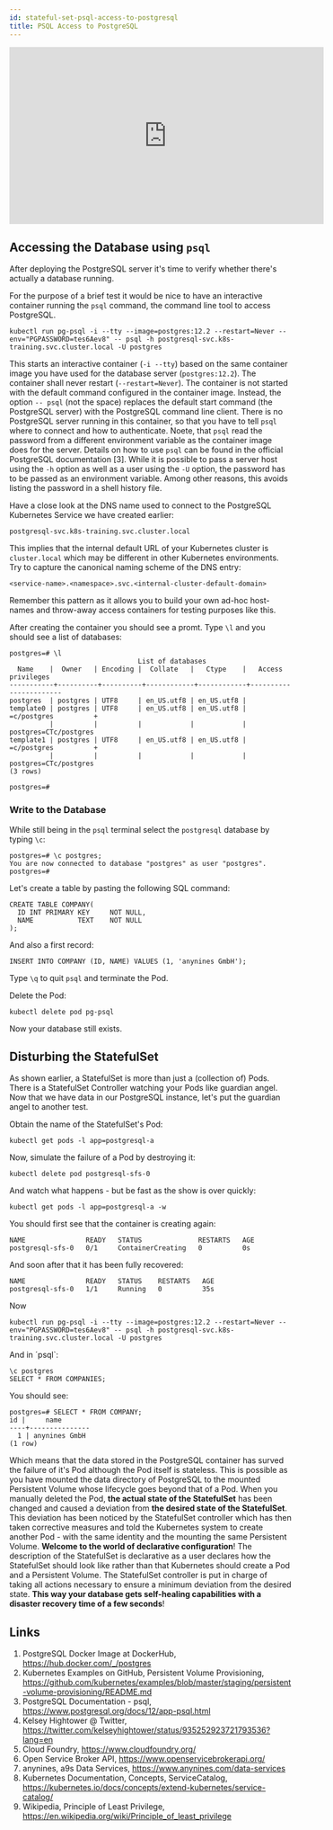 ```yaml
---
id: stateful-set-psql-access-to-postgresql
title: PSQL Access to PostgreSQL
---
```


<iframe width="560" height="315" src="https://www.youtube-nocookie.com/embed/tjZCX4wU0VM" title="YouTube video player" frameborder="0" allow="accelerometer; autoplay; clipboard-write; encrypted-media; gyroscope; picture-in-picture" allowfullscreen></iframe>

## Accessing the Database using `psql`

After deploying the PostgreSQL server it's time to verify whether there's actually a database running.

For the purpose of a brief test it would be nice to have an interactive container running the `psql` command, the command line tool to access PostgreSQL.

    kubectl run pg-psql -i --tty --image=postgres:12.2 --restart=Never --env="PGPASSWORD=tes6Aev8" -- psql -h postgresql-svc.k8s-training.svc.cluster.local -U postgres
  
This starts an interactive container (`-i --tty`) based on the same container image you have used for the database server (`postgres:12.2`). The container shall never restart (`--restart=Never`). The container is not started with the default command configured in the container image. Instead, the option `-- psql` (not the space) replaces the default start command (the PostgreSQL server) with the PostgreSQL command line client. There is no PostgreSQL server running in this container, so that you have to tell `psql` where to connect and how to authenticate. Noete, that `psql` read the password from a different environment variable as the container image does for the server. Details on how to use `psql` can be found in the official PostgreSQL documentation [3]. While it is possible to pass a server host using the `-h` option as well as a user using the `-U` option, the password has to be passed as an environment variable. Among other reasons, this avoids listing the password in a shell history file.

Have a close look at the DNS name used to connect to the PostgreSQL Kubernetes Service we have created earlier:

    postgresql-svc.k8s-training.svc.cluster.local

This implies that the internal default URL of your Kubernetes cluster is `cluster.local` which may be different in other Kubernetes environments. Try to capture the canonical naming scheme of the DNS entry:

    <service-name>.<namespace>.svc.<internal-cluster-default-domain>

Remember this pattern as it allows you to build your own ad-hoc host-names and throw-away access containers for testing purposes like this.

After creating the container you should see a promt. Type `\l` and you should see a list of databases:

    postgres=# \l
                                    List of databases
      Name    |  Owner   | Encoding |  Collate   |   Ctype    |   Access privileges
    -----------+----------+----------+------------+------------+-----------------------
    postgres  | postgres | UTF8     | en_US.utf8 | en_US.utf8 |
    template0 | postgres | UTF8     | en_US.utf8 | en_US.utf8 | =c/postgres          +
              |          |          |            |            | postgres=CTc/postgres
    template1 | postgres | UTF8     | en_US.utf8 | en_US.utf8 | =c/postgres          +
              |          |          |            |            | postgres=CTc/postgres
    (3 rows)

    postgres=#

### Write to the Database

While still being in the `psql` terminal select the `postgresql` database by typing `\c`:

    postgres=# \c postgres;
    You are now connected to database "postgres" as user "postgres".
    postgres=#

Let's create a table by pasting the following SQL command:

    CREATE TABLE COMPANY(
      ID INT PRIMARY KEY     NOT NULL,
      NAME           TEXT    NOT NULL
    );  

And also a first record:

    INSERT INTO COMPANY (ID, NAME) VALUES (1, 'anynines GmbH');

Type `\q` to quit `psql` and terminate the Pod.

Delete the Pod:

    kubectl delete pod pg-psql

Now your database still exists.

## Disturbing the StatefulSet

As shown earlier, a StatefulSet is more than just a (collection of) Pods. There is a StatefulSet Controller watching your Pods like guardian angel. Now that we have data in our PostgreSQL instance, let's put the guardian angel to another test.

Obtain the name of the StatefulSet's Pod:

    kubectl get pods -l app=postgresql-a

Now, simulate the failure of a Pod by destroying it:

    kubectl delete pod postgresql-sfs-0

And watch what happens - but be fast as the show is over quickly:

    kubectl get pods -l app=postgresql-a -w

You should first see that the container is creating again:

    NAME               READY   STATUS              RESTARTS   AGE
    postgresql-sfs-0   0/1     ContainerCreating   0          0s

And soon after that it has been fully recovered:

    NAME               READY   STATUS    RESTARTS   AGE
    postgresql-sfs-0   1/1     Running   0          35s

Now 

    kubectl run pg-psql -i --tty --image=postgres:12.2 --restart=Never --env="PGPASSWORD=tes6Aev8" -- psql -h postgresql-svc.k8s-training.svc.cluster.local -U postgres

And in ´psql`:

    \c postgres
    SELECT * FROM COMPANIES;

You should see:

    postgres=# SELECT * FROM COMPANY;
    id |     name
    ----+---------------
      1 | anynines GmbH
    (1 row)

Which means that the data stored in the PostgreSQL container has surved the failure of it's Pod although the Pod itself is stateless. This is possible as you have mounted the data directory of PostgreSQL to the mounted Persistent Volume whose lifecycle goes beyond that of a Pod. When you manually deleted the Pod, **the actual state of the StatefulSet** has been changed and caused a deviation from **the desired state of the StatefulSet**. This deviation has been noticed by the StatefulSet controller which has then taken corrective measures and told the Kubernetes system to create another Pod - with the same identity and the mounting the same Persistent Volume. **Welcome to the world of declarative configuration**! The description of the StatefulSet is declarative as a user declares how the StatefulSet should look like rather than that Kubernetes should create a Pod and a Persistent Volume. The StatefulSet controller is put in charge of taking all actions necessary to ensure a minimum deviation from the desired state. **This way your database gets self-healing capabilities with a disaster recovery time of a few seconds**!

## Links
1. PostgreSQL Docker Image at DockerHub, https://hub.docker.com/_/postgres
2. Kubernetes Examples on GitHub, Persistent Volume Provisioning, https://github.com/kubernetes/examples/blob/master/staging/persistent-volume-provisioning/README.md
3. PostgreSQL Documentation - psql, https://www.postgresql.org/docs/12/app-psql.html
4. Kelsey Hightower @ Twitter, https://twitter.com/kelseyhightower/status/935252923721793536?lang=en
5. Cloud Foundry, https://www.cloudfoundry.org/
6. Open Service Broker API, https://www.openservicebrokerapi.org/
7. anynines, a9s Data Services, https://www.anynines.com/data-services
8. Kubernetes Documentation, Concepts, ServiceCatalog, https://kubernetes.io/docs/concepts/extend-kubernetes/service-catalog/
9. Wikipedia, Principle of Least Privilege, https://en.wikipedia.org/wiki/Principle_of_least_privilege
